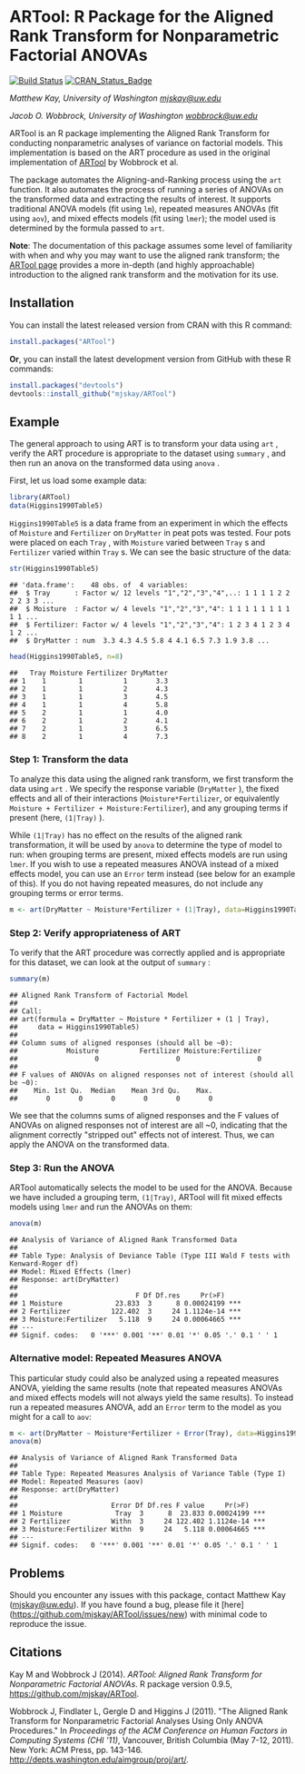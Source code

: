 # ARTool: R Package for the Aligned Rank Transform for Nonparametric Factorial ANOVAs 

[![Build Status](https://travis-ci.org/mjskay/ARTool.png?branch=master)](https://travis-ci.org/mjskay/ARTool)
[![CRAN_Status_Badge](http://www.r-pkg.org/badges/version/ARTool)](http://cran.r-project.org/web/packages/ARTool)

_Matthew Kay, University of Washington <mjskay@uw.edu>_

_Jacob O. Wobbrock, University of Washington <wobbrock@uw.edu>_

ARTool is an R package implementing the Aligned Rank Transform for conducting
nonparametric analyses of variance on factorial models. This implementation is
based on the ART procedure as used in the original implementation of 
[ARTool](http://depts.washington.edu/aimgroup/proj/art/) by Wobbrock et al.

The package automates the Aligning-and-Ranking process using the `art` function.
It also automates the process of running a series of ANOVAs on the transformed
data and extracting the results of interest. It supports traditional ANOVA
models (fit using `lm`), repeated measures ANOVAs (fit using `aov`), and 
mixed effects models (fit using `lmer`); the model used is determined by the
formula passed to `art`.

__Note__: The documentation of this package assumes some level of familiarity
with when and why you may want to use the aligned rank transform; the 
[ARTool page](http://depts.washington.edu/aimgroup/proj/art/) provides a more in-depth (and
highly approachable) introduction to the aligned rank transform and the
motivation for its use.

## Installation

You can install the latest released version from CRAN with this R command:


```r
install.packages("ARTool")
```

__Or__, you can install the latest development version from GitHub with these R
commands:


```r
install.packages("devtools")
devtools::install_github("mjskay/ARTool")
```

## Example

The general approach to using ART is to transform your data using `art` , verify
the ART procedure is appropriate to the dataset using `summary` , and then run an
anova on the transformed data using `anova` .

First, let us load some example data:


```r
library(ARTool)
data(Higgins1990Table5)
```

`Higgins1990Table5`  is a data frame from an experiment in which the effects of `Moisture`
and `Fertilizer` on `DryMatter` in peat pots was tested. Four pots were placed on
each `Tray` , with `Moisture` varied between `Tray` s and `Fertilizer` varied
within `Tray` s. We can see the basic structure of the data:


```r
str(Higgins1990Table5)
```

```
## 'data.frame':	48 obs. of  4 variables:
##  $ Tray      : Factor w/ 12 levels "1","2","3","4",..: 1 1 1 1 2 2 2 2 3 3 ...
##  $ Moisture  : Factor w/ 4 levels "1","2","3","4": 1 1 1 1 1 1 1 1 1 1 ...
##  $ Fertilizer: Factor w/ 4 levels "1","2","3","4": 1 2 3 4 1 2 3 4 1 2 ...
##  $ DryMatter : num  3.3 4.3 4.5 5.8 4 4.1 6.5 7.3 1.9 3.8 ...
```

```r
head(Higgins1990Table5, n=8)
```

```
##   Tray Moisture Fertilizer DryMatter
## 1    1        1          1       3.3
## 2    1        1          2       4.3
## 3    1        1          3       4.5
## 4    1        1          4       5.8
## 5    2        1          1       4.0
## 6    2        1          2       4.1
## 7    2        1          3       6.5
## 8    2        1          4       7.3
```

### Step 1: Transform the data

To analyze this data using the aligned rank transform, we first transform the
data using `art` . We specify the response variable (`DryMatter` ), the fixed
effects and all of their interactions (`Moisture*Fertilizer`, or equivalently 
`Moisture + Fertilizer + Moisture:Fertilizer`), and any grouping terms if 
present (here, `(1|Tray)` ). 

While `(1|Tray)` has no effect on the results of 
the aligned rank transformation, it will be used by `anova` to determine the 
type of model to run: when grouping terms are present, mixed effects models
are run using `lmer`. If you wish to use a repeated measures ANOVA instead of
a mixed effects model, you can use an `Error` term instead (see below for an
example of this). If you do not having repeated measures, do not include
any grouping terms or error terms. 


```r
m <- art(DryMatter ~ Moisture*Fertilizer + (1|Tray), data=Higgins1990Table5)
```

### Step 2: Verify appropriateness of ART

To verify that the ART procedure was correctly applied and is appropriate for
this dataset, we can look at the output of `summary` :


```r
summary(m)
```

```
## Aligned Rank Transform of Factorial Model
## 
## Call:
## art(formula = DryMatter ~ Moisture * Fertilizer + (1 | Tray), 
##     data = Higgins1990Table5)
## 
## Column sums of aligned responses (should all be ~0):
##            Moisture          Fertilizer Moisture:Fertilizer 
##                   0                   0                   0 
## 
## F values of ANOVAs on aligned responses not of interest (should all be ~0):
##    Min. 1st Qu.  Median    Mean 3rd Qu.    Max. 
##       0       0       0       0       0       0
```

We see that the columns sums of aligned responses and the F values of ANOVAs on
aligned responses not of interest are all ~0, indicating that the alignment
correctly "stripped out" effects not of interest. Thus, we can apply the ANOVA
on the transformed data. 

### Step 3: Run the ANOVA

ARTool automatically selects the model to be used
for the ANOVA. Because we have included a grouping term, `(1|Tray)`, ARTool
will fit mixed effects models using `lmer` and run the ANOVAs on them:


```r
anova(m)
```

```
## Analysis of Variance of Aligned Rank Transformed Data
## 
## Table Type: Analysis of Deviance Table (Type III Wald F tests with Kenward-Roger df) 
## Model: Mixed Effects (lmer)
## Response: art(DryMatter)
## 
##                             F Df Df.res     Pr(>F)    
## 1 Moisture             23.833  3      8 0.00024199 ***
## 2 Fertilizer          122.402  3     24 1.1124e-14 ***
## 3 Moisture:Fertilizer   5.118  9     24 0.00064665 ***
## ---
## Signif. codes:   0 '***' 0.001 '**' 0.01 '*' 0.05 '.' 0.1 ' ' 1
```

### Alternative model: Repeated Measures ANOVA

This particular study could also be analyzed using a repeated measures ANOVA, 
yielding the same results (note that repeated measures ANOVAs and mixed
effects models will not always yield the same results). To instead run
a repeated measures ANOVA, add an `Error` term to the model as you
might for a call to `aov`:


```r
m <- art(DryMatter ~ Moisture*Fertilizer + Error(Tray), data=Higgins1990Table5)
anova(m)
```

```
## Analysis of Variance of Aligned Rank Transformed Data
## 
## Table Type: Repeated Measures Analysis of Variance Table (Type I) 
## Model: Repeated Measures (aov)
## Response: art(DryMatter)
## 
##                       Error Df Df.res F value     Pr(>F)    
## 1 Moisture             Tray  3      8  23.833 0.00024199 ***
## 2 Fertilizer          Withn  3     24 122.402 1.1124e-14 ***
## 3 Moisture:Fertilizer Withn  9     24   5.118 0.00064665 ***
## ---
## Signif. codes:   0 '***' 0.001 '**' 0.01 '*' 0.05 '.' 0.1 ' ' 1
```

## Problems

Should you encounter any issues with this package, contact Matthew Kay
(<mjskay@uw.edu>). If you have found a bug, please file it [here]
(https://github.com/mjskay/ARTool/issues/new) with minimal code to reproduce the
issue.

## Citations

Kay M and Wobbrock J (2014). _ARTool: Aligned Rank Transform for
Nonparametric Factorial ANOVAs_. R package version 0.9.5, <https://github.com/mjskay/ARTool>.

Wobbrock J, Findlater L, Gergle D and Higgins J (2011). "The Aligned
Rank Transform for Nonparametric Factorial Analyses Using Only ANOVA
Procedures." In _Proceedings of the ACM Conference on Human Factors in
Computing Systems (CHI '11)_, Vancouver, British Columbia (May 7-12, 2011). 
New York: ACM Press, pp. 143-146. <http://depts.washington.edu/aimgroup/proj/art/>.
